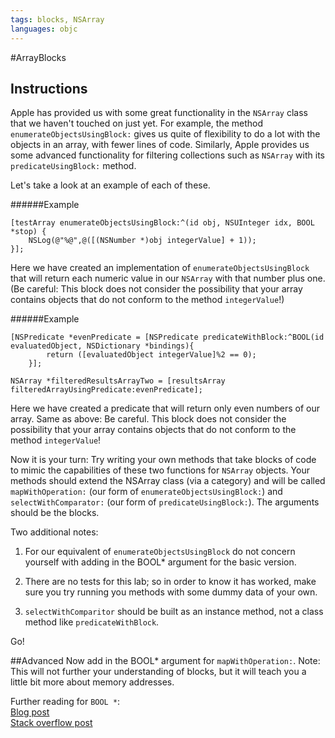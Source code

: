 ```yaml
---
tags: blocks, NSArray
languages: objc
---
```


#ArrayBlocks

## Instructions

Apple has provided us with some great functionality in the `NSArray` class that we haven't touched on just yet. For example, the method `enumerateObjectsUsingBlock:` gives us quite of flexibility to do a lot with the objects in an array, with fewer lines of code. Similarly, Apple provides us some advanced functionality for filtering collections such as `NSArray` with its `predicateUsingBlock:` method.

Let's take a look at an example of each of these.

######Example
```objc
[testArray enumerateObjectsUsingBlock:^(id obj, NSUInteger idx, BOOL *stop) {
	NSLog(@"%@",@([(NSNumber *)obj integerValue] + 1));
}];
```

Here we have created an implementation of `enumerateObjectsUsingBlock` that will return each numeric value in our `NSArray` with that number plus one. (Be careful: This block does not consider the possibility that your array contains objects that do not conform to the method `integerValue`!)

######Example
```objc
[NSPredicate *evenPredicate = [NSPredicate predicateWithBlock:^BOOL(id evaluatedObject, NSDictionary *bindings){
        return ([evaluatedObject integerValue]%2 == 0);
    }];
    
NSArray *filteredResultsArrayTwo = [resultsArray filteredArrayUsingPredicate:evenPredicate];
```

Here we have created a predicate that will return only even numbers of our array. Same as above: Be careful. This block does not consider the possibility that your array contains objects that do not conform to the method `integerValue`! 

Now it is your turn: Try writing your own methods that take blocks of code to mimic the capabilities of these two functions for `NSArray` objects. Your methods should extend the NSArray class (via a category) and will be called `mapWithOperation:` (our form of `enumerateObjectsUsingBlock:`) and `selectWithComparator:` (our form of `predicateUsingBlock:`). The arguments should be the blocks.

Two additional notes:

1) For our equivalent of `enumerateObjectsUsingBlock` do not concern yourself with adding in the BOOL* argument for the basic version.

2) There are no tests for this lab; so in order to know it has worked, make sure you try running you methods with some dummy data of your own.

3) `selectWithComparitor` should be built as an instance method, not a class method like `predicateWithBlock`.

Go!


##Advanced
Now add in the BOOL* argument for `mapWithOperation:`. Note: This will not further your understanding of blocks, but it will teach you a little bit more about memory addresses.

Further reading for ```BOOL *```:  
<a href="http://www.drdobbs.com/mobile/pointers-in-objective-c/225700236?pgno=1">
Blog post</a>  
<a href="http://stackoverflow.com/questions/6546214/when-we-need-pointer-of-bool-variable-in-objective-c/6546351#6546351">
Stack overflow post</a>  